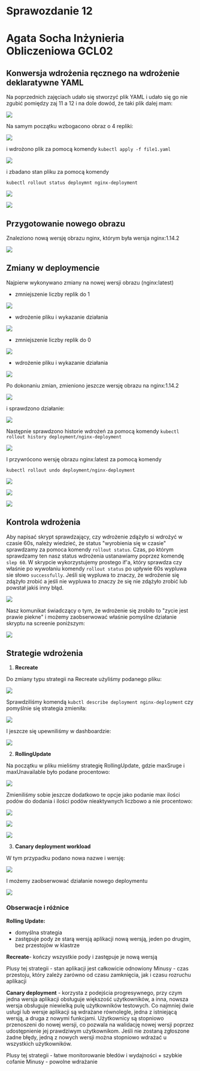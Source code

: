 # Sprawozdanie 12
# Agata Socha Inżynieria Obliczeniowa GCL02

##  Konwersja wdrożenia ręcznego na wdrożenie deklaratywne YAML

Na poprzednich zajęciach udało się stworzyć plik YAML i udało się go nie zgubić pomiędzy zaj 11 a 12 i na dole dowód, że taki plik dalej mam:


![](./img/1.PNG)


Na samym początku wzbogacono obraz o 4 repliki:

![](./img/2.PNG)


i wdrożono plik za pomocą komendy
`` kubectl apply -f file1.yaml ``

![](./img/7.PNG)

i zbadano stan pliku za pomocą komendy 

``kubectl rollout status deploymnt nginx-deployment``

![](./img/3.PNG)

![](./img/4.PNG)


## Przygotowanie nowego obrazu

Znaleziono nową wersję obrazu nginx, którym była wersja nginx:1.14.2

![](./img/5.PNG)


## Zmiany w deploymencie

Najpierw wykonywano zmiany na nowej wersji obrazu (nginx:latest) 
- zmniejszenie liczby replik do 1

![](./img/6.PNG)


- wdrożenie pliku i wykazanie działania 

![](./img/7.PNG)

- zmniejszenie liczby replik do 0

![](./img/8.PNG)


- wdrożenie pliku i wykazanie działania 

![](./img/9.PNG)

Po dokonaniu zmian, zmieniono jeszcze wersję obrazu na nginx:1.14.2 


![](./img/10.PNG)

i sprawdzono działanie:

![](./img/11.PNG)

Następnie sprawdzono historie wdrożeń za pomocą komendy 
``kubectl rollout history deployment/nginx-deployment``

![](./img/13.PNG)

I przywrócono wersję obrazu nginx:latest za pomocą komendy 

``kubectl rollout undo deployment/nginx-deployment``

![](./img/14.PNG)

![](./img/15.PNG)

![](./img/16.PNG)


## Kontrola wdrożenia

Aby napisać skrypt sprawdzający, czy wdrożenie zdążyło si wdrożyć w czasie 60s, należy wiedzieć, że status "wyrobienia się w czasie" sprawdzamy za pomoca komendy ``rollout status``. Czas, po którym sprawdzamy ten nasz status wdrożenia ustanawiamy poprzez komendę ``slep 60``. 
W skrypcie wykorzystujemy prostego if'a, który sprawdza czy właśnie po wywołaniu komendy ``rollout status`` po upływie 60s wypluwa sie słowo ``successfully``. Jeśli się wypluwa to znaczy, że wdrożenie się zdążyło zrobić a jeśli nie wypluwa to znaczy że się nie zdążyło zrobić lub powstał jakiś inny błąd. 


![](./img/17.PNG)

Nasz komunikat świadczący o tym, że wdrożenie się zrobiło to "zycie jest prawie piekne" i możemy zaobserwować właśnie pomyślne działanie skryptu na screenie poniższym: 

![](./img/18.PNG)


## Strategie wdrożenia

1. **Recreate**

Do zmiany typu strategii na Recreate użyliśmy podanego pliku: 

![](./img/20.PNG)

Sprawdziliśmy komendą ``kubctl describe deployment nginx-deployment`` czy pomyślnie się strategia zmieniła: 

![](./img/21.PNG)

I jeszcze się upewniliśmy w dashboardzie: 

![](./img/22.PNG)


2. **RollingUpdate** 

Na początku w pliku mieliśmy strategię RollingUpdate, gdzie maxSruge i maxUnavailable było podane procentowo: 

![](./img/19.PNG)

Zmieniliśmy sobie jeszcze dodatkowo te opcje jako podanie max  ilości podów  do dodania i ilości podów nieaktywnych liczbowo a nie procentowo: 

![](./img/23-rol.PNG)

![](./img/24-rol.PNG)

![](./img/25-rol.PNG)


3. **Canary deployment workload** 

W tym przypadku podano nowa nazwe i wersję:

![](./img/29.PNG)

I możemy zaobserwować działanie nowego deploymentu

![](./img/30.PNG)


### Obserwacje i różnice

**Rolling Update:**
- domyślna strategia
- zastępuje pody ze starą wersją aplikacji nową wersją, jeden po drugim, bez przestojów w klastrze

**Recreate**- kończy wszystkie pody i zastępuje je nową wersją

Plusy tej strategii - stan aplikacji jest całkowicie odnowiony 
Minusy - czas przestoju, który zależy zarówno od czasu zamknięcia, jak i czasu rozruchu aplikacji

**Canary deployment** - korzysta z podejścia progresywnego, przy czym jedna wersja aplikacji obsługuje większość użytkowników, a inna, nowsza wersja obsługuje niewielką pulę użytkowników testowych. Co najmniej dwie usługi lub wersje aplikacji są wdrażane równolegle, jedna z istniejącą wersją, a druga z nowymi funkcjami. Użytkownicy są stopniowo przenoszeni do nowej wersji, co pozwala na walidację nowej wersji poprzez udostępnienie jej prawdziwym użytkownikom. Jeśli nie zostaną zgłoszone żadne błędy, jedną z nowych wersji można stopniowo wdrażać u wszystkich użytkowników.

Plusy tej strategii - łatwe monitorowanie błedów i wydajności + szybkie cofanie 
Minusy - powolne wdrażanie 

